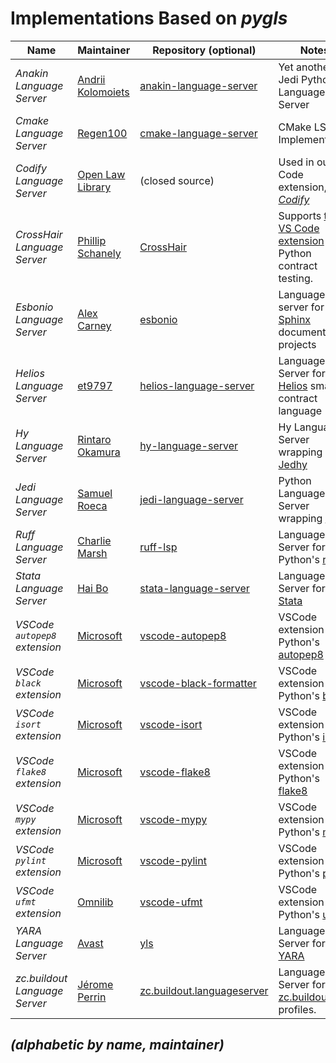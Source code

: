 # Implementations Based on _pygls_

| Name                     | Maintainer                                                            | Repository (optional)                                                      | Notes                                                                                                                         |
|--------------------------|-----------------------------------------------------------------------|----------------------------------------------------------------------------|-------------------------------------------------------------------------------------------------------------------------------|
| _Anakin Language Server_ | [Andrii Kolomoiets](https://github.com/muffinmad) | [anakin-language-server](https://github.com/muffinmad/anakin-language-server) | Yet another Jedi Python Language Server |
| _Cmake Language Server_  | [Regen100](https://github.com/regen100)                               | [cmake-language-server](https://github.com/regen100/cmake-language-server) | CMake LSP Implementation
| _Codify Language Server_ | [Open Law Library](http://www.openlawlib.org/)                        | (closed source)                                                                     | Used in our VS Code extension, _[Codify](https://marketplace.visualstudio.com/items?itemName=openlawlibrary.open-law-codify)_ |
| _CrossHair Language Server_ | [Phillip Schanely](http://github.com/pschanely)                    | [CrossHair](https://github.com/pschanely/CrossHair)                        | Supports [this VS Code extension](https://marketplace.visualstudio.com/items?itemName=CrossHair.crosshair) for Python contract testing. |
| _Esbonio Language Server_| [Alex Carney](https://github.com/alcarney) | [esbonio](https://github.com/swyddfa/esbonio) | Language server for [Sphinx](https://www.sphinx-doc.org/en/master/) documentation projects |
| _Helios Language Server_   | [et9797](https://github.com/et9797) | [helios-language-server](https://github.com/et9797/helios-language-server)   | Language Server for [Helios](https://github.com/Hyperion-BT/Helios) smart contract language |
| _Hy Language Server_     | [Rintaro Okamura](https://github.com/rinx) | [hy-language-server](https://github.com/rinx/hy-language-server) | Hy Language Server wrapping [Jedhy](https://github.com/ekaschalk/jedhy) |
| _Jedi Language Server_   | [Samuel Roeca](https://softwarejourneyman.com/pages/about.html#about) | [jedi-language-server](https://github.com/pappasam/jedi-language-server)   | Python Language Server wrapping [Jedi](https://github.com/davidhalter/jedi)                                                   |
| _Ruff Language Server_   | [Charlie Marsh](https://github.com/charliermarsh) | [ruff-lsp](https://github.com/charliermarsh/ruff-lsp) | Language Server for Python's [ruff](https://github.com/charliermarsh/ruff) |
| _Stata Language Server_   | [Hai Bo](https://github.com/HankBO) | [stata-language-server](https://github.com/HankBO/stata-language-server)   | Language Server for [Stata](https://www.stata.com/)  |
| _VSCode `autopep8` extension_   | [Microsoft](https://github.com/microsoft) | [vscode-autopep8](https://github.com/microsoft/vscode-autopep8) | VSCode extension for Python's [autopep8](https://github.com/hhatto/autopep8) |
| _VSCode `black` extension_   | [Microsoft](https://github.com/microsoft) | [vscode-black-formatter](https://github.com/microsoft/vscode-black-formatter) | VSCode extension for Python's [black](https://github.com/psf/black) |
| _VSCode `isort` extension_   | [Microsoft](https://github.com/microsoft) | [vscode-isort](https://github.com/microsoft/vscode-isort) | VSCode extension for Python's [isort](https://pycqa.github.io/isort) |
| _VSCode `flake8` extension_   | [Microsoft](https://github.com/microsoft) | [vscode-flake8](https://github.com/microsoft/vscode-flake8) | VSCode extension for Python's [flake8](https://github.com/PyCQA/flake8) |
| _VSCode `mypy` extension_   | [Microsoft](https://github.com/microsoft) | [vscode-mypy](https://github.com/microsoft/vscode-mypy) | VSCode extension for Python's [mypy](https://github.com/python/mypy) |
| _VSCode `pylint` extension_   | [Microsoft](https://github.com/microsoft) | [vscode-pylint](https://github.com/microsoft/vscode-pylint) | VSCode extension for Python's [pylint](https://github.com/PyCQA/pylint) |
| _VSCode `ufmt` extension_   | [Omnilib](https://github.com/omnilib) | [vscode-ufmt](https://github.com/omnilib/vscode-ufmt) | VSCode extension for Python's [ufmt](https://ufmt.omnilib.dev/en/stable/) |
| _YARA Language Server_   | [Avast](https://github.com/avast) | [yls](https://github.com/avast/yls) | Language Server for [YARA](https://github.com/VirusTotal/yara) |
| _zc.buildout Language Server_   | [Jérome Perrin](https://github.com/perrinjerome) | [zc.buildout.languageserver](https://github.com/perrinjerome/vscode-zc-buildout)   | Language Server for [zc.buildout](http://docs.buildout.org/en/latest/) profiles.  |

## _(alphabetic by name, maintainer)_

